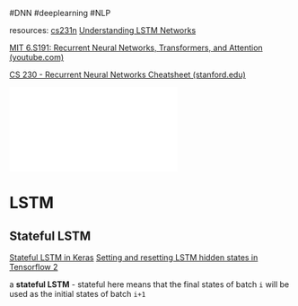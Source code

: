 #DNN #deeplearning #NLP 


resources:
[cs231n](http://cs231n.stanford.edu/slides/2018/cs231n_2018_lecture10.pdf)
[Understanding LSTM Networks](https://colah.github.io/posts/2015-08-Understanding-LSTMs/)


[MIT 6.S191: Recurrent Neural Networks, Transformers, and Attention (youtube.com)](https://www.youtube.com/watch?v=dqoEU9Ac3ek&list=PLtBw6njQRU-rwp5__7C0oIVt26ZgjG9NI&index=2)

[CS 230 - Recurrent Neural Networks Cheatsheet (stanford.edu)](https://stanford.edu/~shervine/teaching/cs-230/cheatsheet-recurrent-neural-networks)

![](../../figures/Recurrent%20Neural%20Network.pdf)
# LSTM
## Stateful LSTM 

[Stateful LSTM in Keras](http://philipperemy.github.io/keras-stateful-lstm/)
[Setting and resetting LSTM hidden states in Tensorflow 2](https://adgefficiency.com/tf2-lstm-hidden/)


a **stateful LSTM** - stateful here means that the final states of batch `i` will be used as the initial states of batch `i+1`


